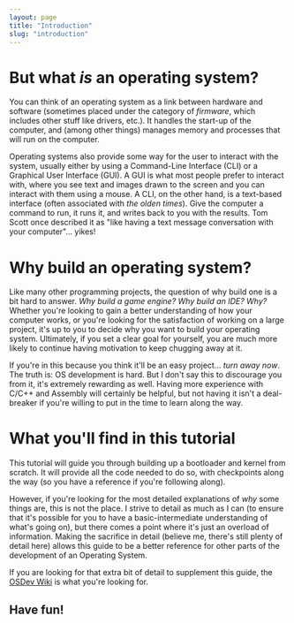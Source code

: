 ```yaml
---
layout: page
title: "Introduction"
slug: "introduction"
---
```


# But what *is* an operating system?
You can think of an operating system as a link between hardware and software (sometimes placed under the category of *firmware*, which includes other stuff like drivers, etc.). It handles the start-up of the computer, and (among other things) manages memory and processes that will run on the computer.

Operating systems also provide some way for the user to interact with the system, usually either by using a Command-Line Interface (CLI) or a Graphical User Interface (GUI). A GUI is what most people prefer to interact with, where you see text and images drawn to the screen and you can interact with them using a mouse. A CLI, on the other hand, is a text-based interface (often associated with *the olden times*). Give the computer a command to run, it runs it, and writes back to you with the results. Tom Scott once described it as "like having a text message conversation with your computer"... yikes!

# Why build an operating system?
Like many other programming projects, the question of why build one is a bit hard to answer. *Why build a game engine? Why build an IDE? Why?* Whether you're looking to gain a better understanding of how your computer works, or you're looking for the satisfaction of working on a large project, it's up to you to decide why you want to build your operating system. Ultimately, if you set a clear goal for yourself, you are much more likely to continue having motivation to keep chugging away at it.

If you're in this because you think it'll be an easy project... *turn away now*. The truth is: OS development is hard. But I don't say this to discourage you from it, it's extremely rewarding as well. Having more experience with C/C++ and Assembly will certainly be helpful, but not having it isn't a deal-breaker if you're willing to put in the time to learn along the way.

# What you'll find in this tutorial
This tutorial will guide you through building up a bootloader and kernel from scratch. It will provide all the code needed to do so, with checkpoints along the way (so you have a reference if you're following along).

However, if you're looking for the most detailed explanations of *why* some things are, this is not the place. I strive to detail as much as I can (to ensure that it's possible for you to have a basic-intermediate understanding of what's going on), but there comes a point where it's just an overload of information. Making the sacrifice in detail (believe me, there's still plenty of detail here) allows this guide to be a better reference for other parts of the development of an Operating System.

If you are looking for that extra bit of detail to supplement this guide, the [OSDev Wiki](https://wiki.osdev.org/Main_Page) is what you're looking for.

## Have fun!
